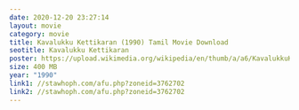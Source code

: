 ```yaml
---
date: 2020-12-20 23:27:14
layout: movie
category: movie
title: Kavalukku Kettikaran (1990) Tamil Movie Download
seotitle: Kavalukku Kettikaran
poster: https://upload.wikimedia.org/wikipedia/en/thumb/a/a6/KavalukkuKettikaran.jpg/220px-KavalukkuKettikaran.jpg
size: 400 MB
year: "1990"
link1: //stawhoph.com/afu.php?zoneid=3762702
link2: //stawhoph.com/afu.php?zoneid=3762702
---
```

